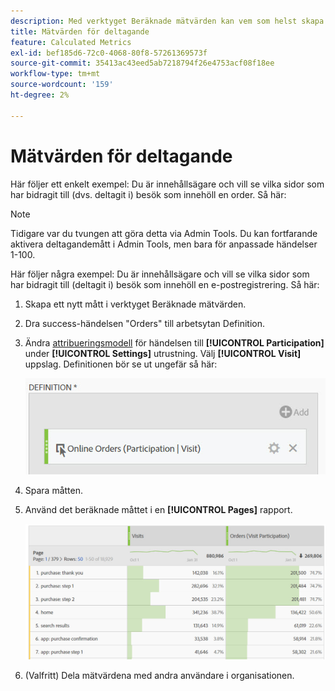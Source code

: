```yaml
---
description: Med verktyget Beräknade mätvärden kan vem som helst skapa ett deltagandemått.
title: Mätvärden för deltagande
feature: Calculated Metrics
exl-id: bef185d6-72c0-4068-80f8-57261369573f
source-git-commit: 35413ac43eed5ab7218794f26e4753acf08f18ee
workflow-type: tm+mt
source-wordcount: '159'
ht-degree: 2%

---
```


# Mätvärden för deltagande

Här följer ett enkelt exempel: Du är innehållsägare och vill se vilka sidor som har bidragit till (dvs. deltagit i) besök som innehöll en order. Så här:

>[!NOTE]
>
>Tidigare var du tvungen att göra detta via Admin Tools. Du kan fortfarande aktivera deltagandemått i Admin Tools, men bara för anpassade händelser 1-100.

Här följer några exempel: Du är innehållsägare och vill se vilka sidor som har bidragit till (deltagit i) besök som innehöll en e-postregistrering. Så här:

1. Skapa ett nytt mått i verktyget Beräknade mätvärden.
1. Dra success-händelsen &quot;Orders&quot; till arbetsytan Definition.
1. Ändra [attribueringsmodell](/help/components/c-calcmetrics/c-workflow/cm-workflow/c-build-metrics/m-metric-type-alloc.md) för händelsen till **[!UICONTROL Participation]** under **[!UICONTROL Settings]** utrustning. Välj **[!UICONTROL Visit]** uppslag. Definitionen bör se ut ungefär så här:

   ![](assets/participation.png)

1. Spara måtten.
1. Använd det beräknade måttet i en **[!UICONTROL Pages]** rapport.

   ![](assets/participation-pages.png)

1. (Valfritt) Dela mätvärdena med andra användare i organisationen.
